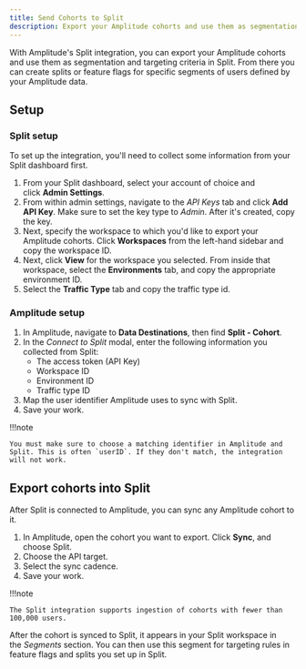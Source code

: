 ```yaml
---
title: Send Cohorts to Split
description: Export your Amplitude cohorts and use them as segmentation and targeting criteria in Split.
--- 
```


With Amplitude's Split integration, you can export your Amplitude cohorts and use them as segmentation and targeting criteria in Split. From there you can create splits or feature flags for specific segments of users defined by your Amplitude data.

## Setup

### Split setup

To set up the integration, you'll need to collect some information from your Split dashboard first. 

1. From your Split dashboard, select your account of choice and click **Admin Settings**.
2. From within admin settings, navigate to the *API Keys* tab and click **Add API Key**. Make sure to set the key type to *Admin*. After it's created, copy the key.
3. Next, specify the workspace to which you'd like to export your Amplitude cohorts. Click **Workspaces** from the left-hand sidebar and copy the workspace ID.
4. Next, click **View** for the workspace you selected. From inside that workspace, select the **Environments** tab, and copy the appropriate environment ID. 
5. Select the **Traffic Type** tab and copy the traffic type id.

### Amplitude setup 

1. In Amplitude, navigate to **Data Destinations**, then find **Split - Cohort**.
2. In the *Connect to Split* modal, enter the following information you collected from Split:
      - The access token (API Key)
      - Workspace ID
      - Environment ID
      - Traffic type ID
3. Map the user identifier Amplitude uses to sync with Split.
4. Save your work.

!!!note

    You must make sure to choose a matching identifier in Amplitude and Split. This is often `userID`. If they don't match, the integration will not work.

## Export cohorts into Split

After Split is connected to Amplitude, you can sync any Amplitude cohort to it.

1. In Amplitude, open the cohort you want to export. Click **Sync**, and choose Split.
2. Choose the API target.
1. Select the sync cadence.
2. Save your work.

!!!note

    The Split integration supports ingestion of cohorts with fewer than 100,000 users. 

After the cohort is synced to Split, it appears in your Split workspace in the *Segments* section. You can then use this segment for targeting rules in feature flags and splits you set up in Split.